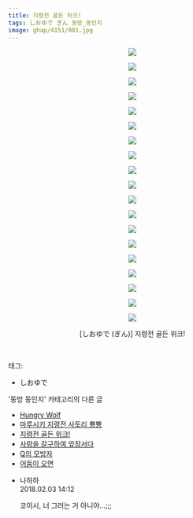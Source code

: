 ```yaml
---
title: 지령전 골든 위크!
tags: しおゆで ぎん 동방_동인지
image: ghap/4151/001.jpg
---
```

<div class="article">
<p style="text-align: center; clear: none; float: none;"><img src="{{ site.nasurl }}/ghap/4151/001.jpg"/></p>
<p style="text-align: center; clear: none; float: none;"><img src="{{ site.nasurl }}/ghap/4151/002.jpg"/></p>
<p style="text-align: center; clear: none; float: none;"><img src="{{ site.nasurl }}/ghap/4151/003.jpg"/></p>
<p style="text-align: center; clear: none; float: none;"><img src="{{ site.nasurl }}/ghap/4151/004.jpg"/></p>
<p style="text-align: center; clear: none; float: none;"><img src="{{ site.nasurl }}/ghap/4151/005.jpg"/></p>
<p style="text-align: center; clear: none; float: none;"><img src="{{ site.nasurl }}/ghap/4151/006.jpg"/></p>
<p style="text-align: center; clear: none; float: none;"><img src="{{ site.nasurl }}/ghap/4151/007.jpg"/></p>
<p style="text-align: center; clear: none; float: none;"><img src="{{ site.nasurl }}/ghap/4151/008.jpg"/></p>
<p style="text-align: center; clear: none; float: none;"><img src="{{ site.nasurl }}/ghap/4151/009.jpg"/></p>
<p style="text-align: center; clear: none; float: none;"><img src="{{ site.nasurl }}/ghap/4151/010.jpg"/></p>
<p style="text-align: center; clear: none; float: none;"><img src="{{ site.nasurl }}/ghap/4151/011.jpg"/></p>
<p style="text-align: center; clear: none; float: none;"><img src="{{ site.nasurl }}/ghap/4151/012.jpg"/></p>
<p style="text-align: center; clear: none; float: none;"><img src="{{ site.nasurl }}/ghap/4151/013.jpg"/></p>
<p style="text-align: center; clear: none; float: none;"><img src="{{ site.nasurl }}/ghap/4151/014.jpg"/></p>
<p style="text-align: center; clear: none; float: none;"><img src="{{ site.nasurl }}/ghap/4151/015.jpg"/></p>
<p style="text-align: center; clear: none; float: none;"><img src="{{ site.nasurl }}/ghap/4151/016.jpg"/></p>
<p style="text-align: center; clear: none; float: none;"><img src="{{ site.nasurl }}/ghap/4151/017.jpg"/></p>
<p style="text-align: center; clear: none; float: none;"><img src="{{ site.nasurl }}/ghap/4151/018.jpg"/></p>
<p style="text-align: center; clear: none; float: none;"><img src="{{ site.nasurl }}/ghap/4151/019.jpg"/></p>
<p style="text-align: center; clear: none; float: none;"> [しおゆで (ぎん)] 지령전 골든 위크! </p>
<p><br/></p>
</div><div class="tagTrail">
<p>태그: </p>
<ul>
<li>しおゆで</li>
</ul>
</div><div class="another">
<p>'동방 동인지' 카테고리의 다른 글</p>
<ul>
<li><a href="/2018-01-31-ghap_4155">Hungry Wolf</a></li>
<li><a href="/2018-01-31-ghap_4153">마루시키 지령전 사토리 뿅뿅</a></li>
<li><a href="/2018-01-31-ghap_4151">지령전 골든 위크!</a></li>
<li><a href="/2018-01-31-ghap_4150">사랑을 갈구하여 앞장서다</a></li>
<li><a href="/2018-01-22-ghap_4147">Q의 모방자</a></li>
<li><a href="/2018-01-22-ghap_4146">어둠이 오면</a></li>
</ul>
</div><div class="cb_module cb_fluid">
<div class="cb_wrt cb_profile">
<div class="comment">
<ul>
<li class="cb_thumb_off" id="comment15190943">
<div class="cb_comment_area">
<div class="cb_info_area">
<div class="cb_section">
<span class="cb_nick_name">나하하</span>
</div>
<div class="cb_section">
<span class="cb_date">2018.02.03 14:12 </span>
</div>
</div>
<div class="cb_dsc_comment">
<p class="cb_dsc">
											코이시, 너 그러는 거 아니야…;;;
										</p>
</div>
</div></li>
</ul>
</div>
</div><!-- commentList close -->
</div>